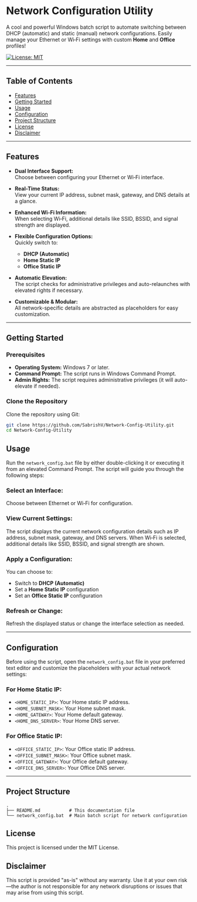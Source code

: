 # Network Configuration Utility

A cool and powerful Windows batch script to automate switching between DHCP (automatic) and static (manual) network configurations. Easily manage your Ethernet or Wi‑Fi settings with custom **Home** and **Office** profiles!

[![License: MIT](https://img.shields.io/badge/License-MIT-blue.svg)](LICENSE)

---

## Table of Contents

- [Features](#features)
- [Getting Started](#getting-started)
- [Usage](#usage)
- [Configuration](#configuration)
- [Project Structure](#project-structure)
- [License](#license)
- [Disclaimer](#disclaimer)

---

## Features

- **Dual Interface Support:**  
  Choose between configuring your Ethernet or Wi‑Fi interface.

- **Real-Time Status:**  
  View your current IP address, subnet mask, gateway, and DNS details at a glance.

- **Enhanced Wi‑Fi Information:**  
  When selecting Wi‑Fi, additional details like SSID, BSSID, and signal strength are displayed.

- **Flexible Configuration Options:**  
  Quickly switch to:
  - **DHCP (Automatic)**
  - **Home Static IP**
  - **Office Static IP**

- **Automatic Elevation:**  
  The script checks for administrative privileges and auto-relaunches with elevated rights if necessary.

- **Customizable & Modular:**  
  All network-specific details are abstracted as placeholders for easy customization.

---

## Getting Started

### Prerequisites

- **Operating System:** Windows 7 or later.
- **Command Prompt:** The script runs in Windows Command Prompt.
- **Admin Rights:** The script requires administrative privileges (it will auto-elevate if needed).

### Clone the Repository

Clone the repository using Git:

```bash
git clone https://github.com/SabrishV/Network-Config-Utility.git
cd Network-Config-Utility 
```

## Usage

Run the `network_config.bat` file by either double-clicking it or executing it from an elevated Command Prompt. The script will guide you through the following steps:

### Select an Interface:
Choose between Ethernet or Wi‑Fi for configuration.

### View Current Settings:
The script displays the current network configuration details such as IP address, subnet mask, gateway, and DNS servers. When Wi‑Fi is selected, additional details like SSID, BSSID, and signal strength are shown.

### Apply a Configuration:
You can choose to:
- Switch to **DHCP (Automatic)**
- Set a **Home Static IP** configuration
- Set an **Office Static IP** configuration

### Refresh or Change:
Refresh the displayed status or change the interface selection as needed.

---

## Configuration

Before using the script, open the `network_config.bat` file in your preferred text editor and customize the placeholders with your actual network settings:

### For Home Static IP:
- `<HOME_STATIC_IP>`: Your Home static IP address.
- `<HOME_SUBNET_MASK>`: Your Home subnet mask.
- `<HOME_GATEWAY>`: Your Home default gateway.
- `<HOME_DNS_SERVER>`: Your Home DNS server.

### For Office Static IP:
- `<OFFICE_STATIC_IP>`: Your Office static IP address.
- `<OFFICE_SUBNET_MASK>`: Your Office subnet mask.
- `<OFFICE_GATEWAY>`: Your Office default gateway.
- `<OFFICE_DNS_SERVER>`: Your Office DNS server.

---

## Project Structure

```plaintext
.
├── README.md           # This documentation file
└── network_config.bat  # Main batch script for network configuration
```

## License

This project is licensed under the MIT License.

## Disclaimer

This script is provided "as-is" without any warranty. Use it at your own risk—the author is not responsible for any network disruptions or issues that may arise from using this script.
